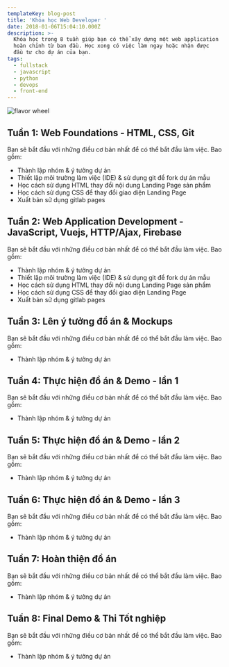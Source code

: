 ```yaml
---
templateKey: blog-post
title: 'Khóa học Web Developer '
date: 2018-01-06T15:04:10.000Z
description: >-
  Khóa học trong 8 tuần giúp bạn có thể xây dựng một web application
  hoàn chỉnh từ ban đầu. Học xong có việc làm ngay hoặc nhận được
  đầu tư cho dự án của bạn. 
tags:
  - fullstack
  - javascript
  - python
  - devops
  - front-end
---
```

![flavor wheel](/img/0_hiclyadnsiyt0odu.jpg)

## Tuần 1: Web Foundations - HTML, CSS, Git

Bạn sẽ bắt đầu với những điều cơ bản nhất để có thể bắt đầu làm việc.  Bao gồm:

* Thành lập nhóm & ý tưởng dự án 
* Thiết lập môi trường làm việc (IDE) & sử dụng git để fork dự án mẫu 
* Học cách sử dụng HTML thay đổi nội dung Landing Page sản phẩm
* Học cách sử dụng CSS để thay đổi giao diện Landing Page
* Xuất bản sử dụng gitlab pages 

## Tuần 2: Web Application Development - JavaScript, Vuejs, HTTP/Ajax, Firebase



Bạn sẽ bắt đầu với những điều cơ bản nhất để có thể bắt đầu làm việc.  Bao gồm:

* Thành lập nhóm & ý tưởng dự án 
* Thiết lập môi trường làm việc (IDE) & sử dụng git để fork dự án mẫu 
* Học cách sử dụng HTML thay đổi nội dung Landing Page sản phẩm
* Học cách sử dụng CSS để thay đổi giao diện Landing Page
* Xuất bản sử dụng gitlab pages 

## Tuần 3: Lên ý tưởng đồ án & Mockups

Bạn sẽ bắt đầu với những điều cơ bản nhất để có thể bắt đầu làm việc.  Bao gồm:

* Thành lập nhóm & ý tưởng dự án 

## Tuần 4: Thực hiện đồ án & Demo - lần 1



Bạn sẽ bắt đầu với những điều cơ bản nhất để có thể bắt đầu làm việc.  Bao gồm:

* Thành lập nhóm & ý tưởng dự án 

## Tuần 5: Thực hiện đồ án & Demo - lần 2



Bạn sẽ bắt đầu với những điều cơ bản nhất để có thể bắt đầu làm việc.  Bao gồm:

* Thành lập nhóm & ý tưởng dự án 

## Tuần 6: Thực hiện đồ án & Demo - lần 3



Bạn sẽ bắt đầu với những điều cơ bản nhất để có thể bắt đầu làm việc.  Bao gồm:

* Thành lập nhóm & ý tưởng dự án 

## Tuần 7: Hoàn thiện đồ án



Bạn sẽ bắt đầu với những điều cơ bản nhất để có thể bắt đầu làm việc.  Bao gồm:

* Thành lập nhóm & ý tưởng dự án 

## Tuần 8: Final Demo & Thi Tốt nghiệp



Bạn sẽ bắt đầu với những điều cơ bản nhất để có thể bắt đầu làm việc.  Bao gồm:

* Thành lập nhóm & ý tưởng dự án 

##

